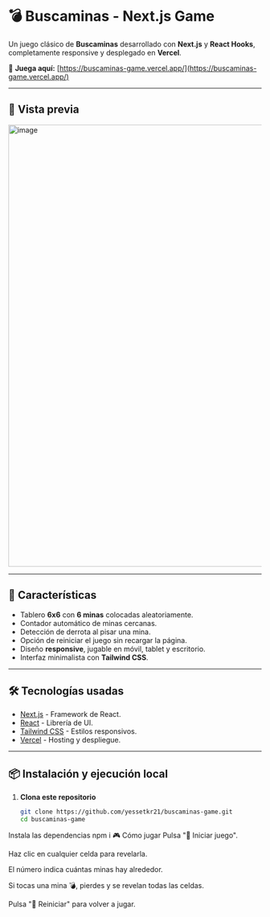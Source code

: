 # 💣 Buscaminas - Next.js Game

Un juego clásico de **Buscaminas** desarrollado con **Next.js** y **React Hooks**, completamente responsive y desplegado en **Vercel**.

🔗 **Juega aquí:** [https://buscaminas-game.vercel.app/](https://buscaminas-game.vercel.app/)

---

## 📸 Vista previa

<img width="1870" height="880" alt="image" src="https://github.com/user-attachments/assets/6248f5f4-9f76-4dcc-895d-699bbecefba7" />

---

## 🚀 Características

- Tablero **6x6** con **6 minas** colocadas aleatoriamente.
- Contador automático de minas cercanas.
- Detección de derrota al pisar una mina.
- Opción de reiniciar el juego sin recargar la página.
- Diseño **responsive**, jugable en móvil, tablet y escritorio.
- Interfaz minimalista con **Tailwind CSS**.

---

## 🛠 Tecnologías usadas

- [Next.js](https://nextjs.org/) - Framework de React.
- [React](https://react.dev/) - Librería de UI.
- [Tailwind CSS](https://tailwindcss.com/) - Estilos responsivos.
- [Vercel](https://vercel.com/) - Hosting y despliegue.

---

## 📦 Instalación y ejecución local

1. **Clona este repositorio**
   ```bash
   git clone https://github.com/yessetkr21/buscaminas-game.git
   cd buscaminas-game
Instala las dependencias
npm i
🎮 Cómo jugar
Pulsa "🚀 Iniciar juego".

Haz clic en cualquier celda para revelarla.

El número indica cuántas minas hay alrededor.

Si tocas una mina 💣, pierdes y se revelan todas las celdas.

Pulsa "🔄 Reiniciar" para volver a jugar.
